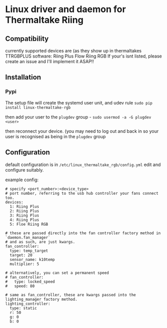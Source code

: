 # Linux driver and daemon for Thermaltake Riing

## Compatibility
currently supported devices are (as they show up in thermaltakes TTRGBPLUS software:
    Riing Plus
    Flow Riing RGB
If your's isnt listed, please create an issue and I'll implement it ASAP!!

## Installation

### Pypi
The setup file will create the systemd user unit, and udev rule
`sudo pip install linux-thermaltake-rgb`

then add your user to the `plugdev` group - `sudo usermod -a -G plugdev <user>`

then reconnect your device. (you may need to log out and back in so your
user is recognised as being in the `plugdev` group

## Configuration
default configuration is in `/etc/linux_thermaltake_rgb/config.yml`
edit and configure suitably.

example config:

```
# specify <port_number>:<device_type>
# port number, referring to the usb hub controller your fans connect too.
devices:
  1: Riing Plus
  2: Riing Plus
  3: Riing Plus
  4: Riing Plus
  5: Floe Riing RGB

# these are passed directly into the fan controller factory method in `daemon.fan_manager`
# and as such, are just kwargs.
fan_controller:
  type: temp_target
  target: 20
  sensor_name: k10temp
  multiplier: 5

# alternatively, you can set a permanent speed
# fan_controller:
#   type: locked_speed
#   speed: 80

# same as fan_controller, these are kwargs passed into the lighting_manager factory method.
lighting_controller:
  type: static
  r: 50
  g: 0
  b: 0
```